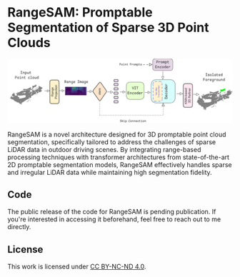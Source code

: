 # RangeSAM: Promptable Segmentation of Sparse 3D Point Clouds

![RangeSAM Architecture](./images/arch.png)

RangeSAM is a novel architecture designed for 3D promptable point cloud segmentation, specifically tailored to address the challenges of sparse LiDAR data in outdoor driving scenes. By integrating range-based processing techniques with transformer architectures from state-of-the-art 2D promptable segmentation models, RangeSAM effectively handles sparse and irregular LiDAR data while maintaining high segmentation fidelity.

## Code
The public release of the code for RangeSAM is pending publication. If you're interested in accessing it beforehand, feel free to reach out to me directly.

## License

This work is licensed under [CC BY-NC-ND 4.0](https://creativecommons.org/licenses/by-nc-nd/4.0/).
